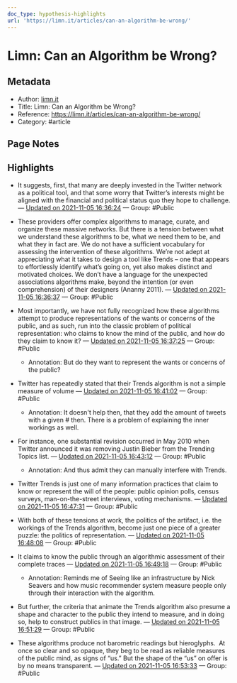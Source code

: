 ```yaml
---
doc_type: hypothesis-highlights
url: 'https://limn.it/articles/can-an-algorithm-be-wrong/'
---
```


# Limn: Can an Algorithm be Wrong?

## Metadata
- Author: [limn.it]()
- Title: Limn: Can an Algorithm be Wrong?
- Reference: https://limn.it/articles/can-an-algorithm-be-wrong/
- Category: #article

## Page Notes
## Highlights
- It suggests, first, that many are deeply invested in the Twitter network as a political tool, and that some worry that Twitter’s interests might be aligned with the financial and political status quo they hope to challenge. — [Updated on 2021-11-05 16:36:24](https://hyp.is/Il92YD5OEeyrGFeS1dlNIA/limn.it/articles/can-an-algorithm-be-wrong/) — Group: #Public

- These providers offer complex algorithms to manage, curate, and organize these massive networks. But there is a tension between what we understand these algorithms to be, what we need them to be, and what they in fact are. We do not have a sufficient vocabulary for assessing the intervention of these algorithms. We’re not adept at appreciating what it takes to design a tool like Trends – one that appears to effortlessly identify what’s going on, yet also makes distinct and motivated choices. We don’t have a language for the unexpected associations algorithms make, beyond the intention (or even comprehension) of their designers (Ananny 2011). — [Updated on 2021-11-05 16:36:37](https://hyp.is/Kei3_D5OEeyQgtNcS-YByg/limn.it/articles/can-an-algorithm-be-wrong/) — Group: #Public

- Most importantly, we have not fully recognized how these algorithms attempt to produce representations of the wants or concerns of the public, and as such, run into the classic problem of political representation: who claims to know the mind of the public, and how do they claim to know it? — [Updated on 2021-11-05 16:37:25](https://hyp.is/RrFblj5OEeyrY5dRsLS8Jw/limn.it/articles/can-an-algorithm-be-wrong/) — Group: #Public
    - Annotation: But do they want to represent the wants or concerns of the public?
- Twitter has repeatedly stated that their Trends algorithm is not a simple measure of volume — [Updated on 2021-11-05 16:41:02](https://hyp.is/yDNrAD5OEey_TJsMQHmipQ/limn.it/articles/can-an-algorithm-be-wrong/) — Group: #Public
    - Annotation: It doesn't help then, that they add the amount of tweets with a given # then. There is a problem of explaining the inner workings as well.
- For instance, one substantial revision occurred in May 2010 when Twitter announced it was removing Justin Bieber from the Trending Topics list. — [Updated on 2021-11-05 16:43:12](https://hyp.is/FWAbCD5PEeyWP-OhCIiv2Q/limn.it/articles/can-an-algorithm-be-wrong/) — Group: #Public
    - Annotation: And thus admit they can manually interfere with Trends.
- Twitter Trends is just one of many information practices that claim to know or represent the will of the people: public opinion polls, census surveys, man-on-the-street interviews, voting mechanisms. — [Updated on 2021-11-05 16:47:31](https://hyp.is/r5ngAD5PEey8hFPwyNv9LA/limn.it/articles/can-an-algorithm-be-wrong/) — Group: #Public

- With both of these tensions at work, the politics of the artifact, i.e. the workings of the Trends algorithm, become just one piece of a greater puzzle: the politics of representation. — [Updated on 2021-11-05 16:48:08](https://hyp.is/xdPScj5PEey2pm-cVPQb9w/limn.it/articles/can-an-algorithm-be-wrong/) — Group: #Public

- It claims to know the public through an algorithmic assessment of their complete traces — [Updated on 2021-11-05 16:49:18](https://hyp.is/79v_kD5PEey_Uv-W-0EOvQ/limn.it/articles/can-an-algorithm-be-wrong/) — Group: #Public
    - Annotation: Reminds me of Seeing like an infrastructure by Nick Seavers and how music recommender system measure people only through their interaction with the algorithm.
- But further, the criteria that animate the Trends algorithm also presume a shape and character to the public they intend to measure, and in doing so, help to construct publics in that image. — [Updated on 2021-11-05 16:51:29](https://hyp.is/PfqEij5QEeyxhutzluIZXA/limn.it/articles/can-an-algorithm-be-wrong/) — Group: #Public

- These algorithms produce not barometric readings but hieroglyphs.  At once so clear and so opaque, they beg to be read as reliable measures of the public mind, as signs of “us.” But the shape of the “us” on offer is by no means transparent.  — [Updated on 2021-11-05 16:53:33](https://hyp.is/h9zb6D5QEeyWS2flHj2LlA/limn.it/articles/can-an-algorithm-be-wrong/) — Group: #Public






